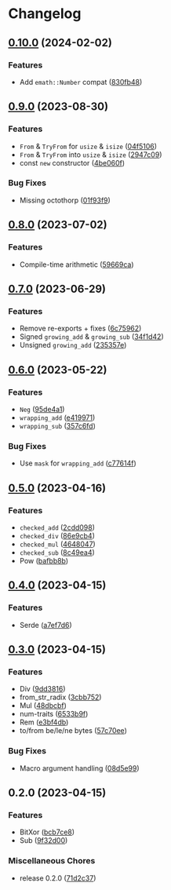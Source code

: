 # Changelog

## [0.10.0](https://github.com/JonathanWoollett-Light/ux2/compare/ux2-macros-v0.9.0...830fb4867373733b9d61ce17a73f388d2d3836ae) (2024-02-02)


### Features

* Add `emath::Number` compat ([830fb48](https://github.com/JonathanWoollett-Light/ux2/commit/830fb4867373733b9d61ce17a73f388d2d3836ae))

## [0.9.0](https://github.com/JonathanWoollett-Light/ux2/compare/ux2-macros-v0.8.0...ux2-macros-v0.9.0) (2023-08-30)


### Features

* `From` & `TryFrom` for `usize` & `isize` ([04f5106](https://github.com/JonathanWoollett-Light/ux2/commit/04f51068f24fa6c00c909e55753b24530f525756))
* `From` & `TryFrom` into `usize` & `isize` ([2947c09](https://github.com/JonathanWoollett-Light/ux2/commit/2947c09ff152e6fb55347795afe95447951390d4))
* const `new` constructor ([4be060f](https://github.com/JonathanWoollett-Light/ux2/commit/4be060f21d11fee70e867a683680b563a5fbd101))


### Bug Fixes

* Missing octothorp ([01f93f9](https://github.com/JonathanWoollett-Light/ux2/commit/01f93f9a959b280faf9e41b01c21e053fae53c77))

## [0.8.0](https://github.com/JonathanWoollett-Light/ux2/compare/ux2-macros-v0.7.0...ux2-macros-v0.8.0) (2023-07-02)


### Features

* Compile-time arithmetic ([59669ca](https://github.com/JonathanWoollett-Light/ux2/commit/59669ca492904263c738aa47bbc51ad58142b67d))

## [0.7.0](https://github.com/JonathanWoollett-Light/ux2/compare/ux2-macros-v0.6.0...ux2-macros-v0.7.0) (2023-06-29)


### Features

* Remove re-exports + fixes ([6c75962](https://github.com/JonathanWoollett-Light/ux2/commit/6c75962972891e371f86e2998af4ee3109f4d312))
* Signed `growing_add` & `growing_sub` ([34f1d42](https://github.com/JonathanWoollett-Light/ux2/commit/34f1d42e69d0794f1cf9ae067e39c964e03e7e48))
* Unsigned `growing_add` ([235357e](https://github.com/JonathanWoollett-Light/ux2/commit/235357e1834084df286e7e626d224f03c735c519))

## [0.6.0](https://github.com/JonathanWoollett-Light/ux2/compare/ux2-macros-v0.5.0...ux2-macros-v0.6.0) (2023-05-22)


### Features

* `Neg` ([95de4a1](https://github.com/JonathanWoollett-Light/ux2/commit/95de4a153776d07fa032fec98f9a4c2c50783d0c))
* `wrapping_add` ([e419971](https://github.com/JonathanWoollett-Light/ux2/commit/e41997163d4b729edd39b7c0b770dea33ec568ee))
* `wrapping_sub` ([357c6fd](https://github.com/JonathanWoollett-Light/ux2/commit/357c6fd46740358bb7ac113b28b06ad4e0f16ba0))


### Bug Fixes

* Use `mask` for `wrapping_add` ([c77614f](https://github.com/JonathanWoollett-Light/ux2/commit/c77614f817637a12a1601202a1ce08d00e5cb210))

## [0.5.0](https://github.com/JonathanWoollett-Light/ux2/compare/ux2-macros-v0.4.0...ux2-macros-v0.5.0) (2023-04-16)


### Features

* `checked_add` ([2cdd098](https://github.com/JonathanWoollett-Light/ux2/commit/2cdd09836cd699c73cc3d0832b3338b906eebb15))
* `checked_div` ([86e9cb4](https://github.com/JonathanWoollett-Light/ux2/commit/86e9cb41355fc81a5e5193c7592506082cc77d81))
* `checked_mul` ([4648047](https://github.com/JonathanWoollett-Light/ux2/commit/4648047b47b85190ea7b07ed74a7604df510e3af))
* `checked_sub` ([8c49ea4](https://github.com/JonathanWoollett-Light/ux2/commit/8c49ea42c29ed568545eb3310eb0b6428aff048e))
* Pow ([bafbb8b](https://github.com/JonathanWoollett-Light/ux2/commit/bafbb8b8ab0dcfbc54e98b771806a728c479d067))

## [0.4.0](https://github.com/JonathanWoollett-Light/ux2/compare/ux2-macros-v0.3.0...ux2-macros-v0.4.0) (2023-04-15)


### Features

* Serde ([a7ef7d6](https://github.com/JonathanWoollett-Light/ux2/commit/a7ef7d604684d782970fb7cae7ecb648faf12dc8))

## [0.3.0](https://github.com/JonathanWoollett-Light/ux2/compare/ux2-macros-v0.2.0...ux2-macros-v0.3.0) (2023-04-15)


### Features

* Div ([9dd3816](https://github.com/JonathanWoollett-Light/ux2/commit/9dd3816e97f60b9ae0dde126403617bebf274c61))
* from_str_radix ([3cbb752](https://github.com/JonathanWoollett-Light/ux2/commit/3cbb75246be5fd8a95ec5f790f73a9ac2a122928))
* Mul ([48dbcbf](https://github.com/JonathanWoollett-Light/ux2/commit/48dbcbf42e33aedc3490c05fb8273533fb941207))
* num-traits ([6533b9f](https://github.com/JonathanWoollett-Light/ux2/commit/6533b9f0a9facc4f72005e34620059325cbf086d))
* Rem ([e3bf4db](https://github.com/JonathanWoollett-Light/ux2/commit/e3bf4dba18b793f541267186821e221834e321b6))
* to/from be/le/ne bytes ([57c70ee](https://github.com/JonathanWoollett-Light/ux2/commit/57c70ee4eeff87fcff0fdd35579de1712a69e647))


### Bug Fixes

* Macro argument handling ([08d5e99](https://github.com/JonathanWoollett-Light/ux2/commit/08d5e99a3ce04b67321701a90ecaaa9a3eb5e963))

## 0.2.0 (2023-04-15)


### Features

* BitXor ([bcb7ce8](https://github.com/JonathanWoollett-Light/ux2/commit/bcb7ce8fc4e5220e5f4e3c7ffe6e98fd2ec26636))
* Sub ([9f32d00](https://github.com/JonathanWoollett-Light/ux2/commit/9f32d008d4cf7cf4de04aa85a4e9c911239779c5))


### Miscellaneous Chores

* release 0.2.0 ([71d2c37](https://github.com/JonathanWoollett-Light/ux2/commit/71d2c37f842ce3d84fe46272c15ead5cfbd10b0f))
